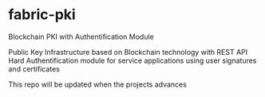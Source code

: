 # fabric-pki
Blockchain PKI with Authentification Module

Public Key Infrastructure based on Blockchain technology with REST API Hard Authentification module for service applications using user signatures and certificates

This repo will be updated when the projects advances
